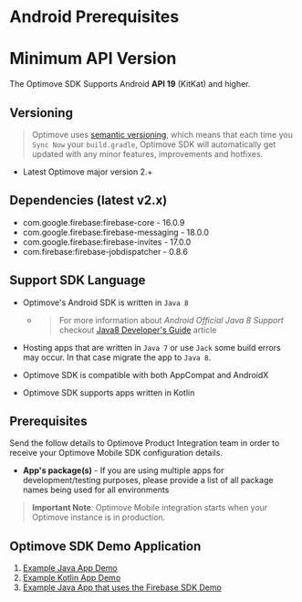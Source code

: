 # Android Prerequisites

# Minimum API Version

The Optimove SDK Supports Android **API 19** (KitKat) and higher.

## Versioning
>Optimove uses [semantic versioning](https://semver.org/), which means that each time you `Sync Now` your `build.gradle`, Optimove SDK will automatically get updated with any minor features, improvements and hotfixes.

- Latest Optimove major version 2.+ 

## Dependencies (latest v2.x)

- com.google.firebase:firebase-core - 16.0.9
- com.google.firebase:firebase-messaging - 18.0.0
- com.google.firebase:firebase-invites - 17.0.0
- com.firebase:firebase-jobdispatcher - 0.8.6

## Support SDK Language

- Optimove's Android SDK is written in `Java 8`
  - >For more information about _Android Official Java 8 Support_ checkout [Java8 Developer's Guide](https://developer.android.com/studio/write/java8-support) article

- Hosting apps that are written in `Java 7` or use `Jack` some build errors may occur. In that case migrate the app to `Java 8`. 

- Optimove SDK is compatible with both AppCompat and AndroidX

- Optimove SDK supports apps written in Kotlin

## Prerequisites
Send the follow details to Optimove Product Integration team in order to receive your Optimove Mobile SDK configuration details.

- **App's package(s)** - If you are using multiple apps for development/testing purposes, please provide a list of all package names being used for all environments

>**Important Note**: Optimove Mobile integration starts when your Optimove instance is in production.

## Optimove SDK Demo Application

1. [Example Java App Demo](https://github.com/optimove-tech/Mobile-SDK-Integration-Guide/tree/mobile-sdk-general-page-v2.0/Android%20Integration%20Guide/example-apps/app-with-firebase-sdk)
2. [Example Kotlin App Demo](https://github.com/optimove-tech/Mobile-SDK-Integration-Guide/tree/mobile-sdk-general-page-v2.0/Android%20Integration%20Guide/example-apps/kotlin-app)
3. [Example Java App that uses the Firebase SDK Demo](https://github.com/optimove-tech/Mobile-SDK-Integration-Guide/tree/mobile-sdk-general-page-v2.0/Android%20Integration%20Guide/example-apps/simple-app)
